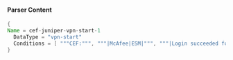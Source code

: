 #### Parser Content
```Java
{
Name = cef-juniper-vpn-start-1
  DataType = "vpn-start"
  Conditions = [ """CEF:""", """|McAfee|ESM|""", """|Login succeeded for|""" ]
}
```